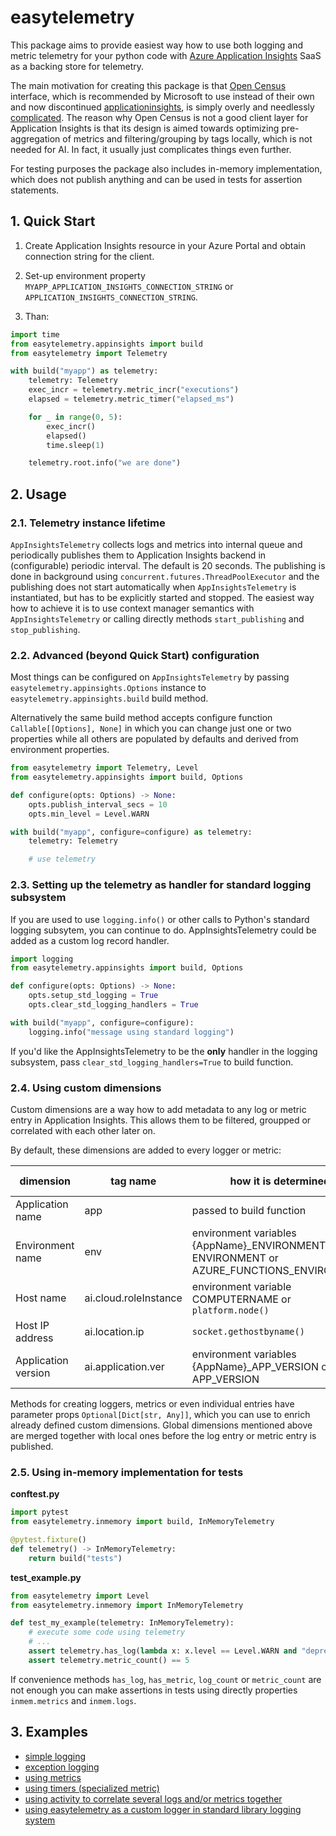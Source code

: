 # easytelemetry

This package aims to provide easiest way how to use both logging
and metric telemetry for your python code with [Azure Application Insights][1]
SaaS as a backing store for telemetry.

The main motivation for creating this package is that [Open Census][2]
interface, which is recommended by Microsoft to use instead of their own
and now discontinued [applicationinsights][3], is simply overly and needlessly
[complicated][4]. The reason why Open Census is not a good client layer
for Application Insights is that its design is aimed towards optimizing
pre-aggregation of metrics and filtering/grouping by tags locally,
which is not needed for AI. In fact, it usually just complicates things
even further.

For testing purposes the package also includes in-memory implementation, which does not publish anything
and can be used in tests for assertion statements.

## 1. Quick Start

1) Create Application Insights resource in your Azure Portal
and obtain connection string for the client.

2) Set-up environment property `MYAPP_APPLICATION_INSIGHTS_CONNECTION_STRING`
or `APPLICATION_INSIGHTS_CONNECTION_STRING`.

3) Than:
```python
import time
from easytelemetry.appinsights import build
from easytelemetry import Telemetry

with build("myapp") as telemetry:
    telemetry: Telemetry
    exec_incr = telemetry.metric_incr("executions")
    elapsed = telemetry.metric_timer("elapsed_ms")

    for _ in range(0, 5):
        exec_incr()
        elapsed()
        time.sleep(1)

    telemetry.root.info("we are done")
```

## 2. Usage

### 2.1. Telemetry instance lifetime
`AppInsightsTelemetry` collects logs and metrics into internal queue and periodically publishes them
to Application Insights backend in (configurable) periodic interval. The default is 20 seconds.
The publishing is done in background using `concurrent.futures.ThreadPoolExecutor` and the publishing
does not start automatically when `AppInsightsTelemetry` is instantiated, but has to be explicitly started and stopped.
The easiest way how to achieve it is to use context manager semantics with `AppInsightsTelemetry`
or calling directly methods `start_publishing` and `stop_publishing`.

### 2.2. Advanced (beyond Quick Start) configuration
Most things can be configured on `AppInsightsTelemetry` by passing `easytelemetry.appinsights.Options` instance
to `easytelemetry.appinsights.build` build method.

Alternatively the same build method accepts configure function `Callable[[Options], None]` in which you can change
just one or two properties while all others are populated by defaults and derived from environment properties.

```python
from easytelemetry import Telemetry, Level
from easytelemetry.appinsights import build, Options

def configure(opts: Options) -> None:
    opts.publish_interval_secs = 10
    opts.min_level = Level.WARN

with build("myapp", configure=configure) as telemetry:
    telemetry: Telemetry

    # use telemetry
```

### 2.3. Setting up the telemetry as handler for standard logging subsystem
If you are used to use `logging.info()` or other calls to Python's standard logging subsytem, you can continue to do.
AppInsightsTelemetry could be added as a custom log record handler.

```python
import logging
from easytelemetry.appinsights import build, Options

def configure(opts: Options) -> None:
    opts.setup_std_logging = True
    opts.clear_std_logging_handlers = True

with build("myapp", configure=configure):
    logging.info("message using standard logging")
```

If you'd like the AppInsightsTelemetry to be the **only** handler in the logging subsystem,
pass `clear_std_logging_handlers=True` to build function.

### 2.4. Using custom dimensions
Custom dimensions are a way how to add metadata to any log or metric entry in Application Insights.
This allows them to be filtered, groupped or correlated with each other later on.

By default, these dimensions are added to every logger or metric:

| dimension           | tag name              | how it is determined                                                                    | default value |
|---------------------|-----------------------|-----------------------------------------------------------------------------------------|---------------|
| Application name    | app                   | passed to build function                                                                | -             |
| Environment name    | env                   | environment variables {AppName}_ENVIRONMENT, ENVIRONMENT or AZURE_FUNCTIONS_ENVIRONMENT | prod          |
| Host name           | ai.cloud.roleInstance | environment variable COMPUTERNAME or `platform.node()`                                  | -             |
| Host IP address     | ai.location.ip        | `socket.gethostbyname()`                                                                | -             |
| Application version | ai.application.ver    | environment variables {AppName}_APP_VERSION or APP_VERSION                              | 0.0.0.0       |

Methods for creating loggers, metrics or even individual entries have parameter props `Optional[Dict[str, Any]]`,
which you can use to enrich already defined custom dimensions. Global dimensions mentioned above are merged together
with local ones before the log entry or metric entry is published.

### 2.5. Using in-memory implementation for tests

**conftest.py**
```python
import pytest
from easytelemetry.inmemory import build, InMemoryTelemetry

@pytest.fixture()
def telemetry() -> InMemoryTelemetry:
    return build("tests")
```

**test_example.py**
```python
from easytelemetry import Level
from easytelemetry.inmemory import InMemoryTelemetry

def test_my_example(telemetry: InMemoryTelemetry):
    # execute some code using telemetry
    # ...
    assert telemetry.has_log(lambda x: x.level == Level.WARN and "deprecated" in x.msg)
    assert telemetry.metric_count() == 5
```

If convenience methods `has_log`, `has_metric`, `log_count` or `metric_count` are not enough you can make assertions
in tests using directly properties `inmem.metrics` and `inmem.logs`.

## 3. Examples

* [simple logging](examples/simple_logging.py)
* [exception logging](examples/exception_logging.py)
* [using metrics](examples/metrics.py)
* [using timers (specialized metric)](examples/timers.py)
* [using activity to correlate several logs and/or metrics together](examples/activity.py)
* [using easytelemetry as a custom logger in standard library logging system](examples/standard_logging.py)


[1]: https://learn.microsoft.com/en-us/azure/azure-monitor/app/app-insights-overview?tabs=net
[2]: https://learn.microsoft.com/en-us/azure/azure-monitor/app/opencensus-python#introducing-opencensus-python-sdk
[3]: https://pypi.org/project/applicationinsights/
[4]: https://github.com/census-instrumentation/opencensus-python/issues/1009
